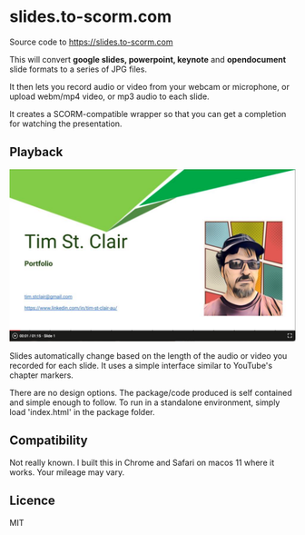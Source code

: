 # slides.to-scorm.com
Source code to https://slides.to-scorm.com

This will convert **google slides, powerpoint, keynote** and **opendocument** slide formats to a series of JPG files.

It then lets you record audio or video from your webcam or microphone, or upload webm/mp4 video, or mp3 audio to each slide.

It creates a SCORM-compatible wrapper so that you can get a completion for watching the presentation.

## Playback

![Interface of the player](interface.png)

Slides automatically change based on the length of the audio or video you recorded for each slide. It uses a simple interface similar to YouTube's chapter markers.

There are no design options. The package/code produced is self contained and simple enough to follow. To run in a standalone environment, simply load 'index.html' in the package folder.

## Compatibility

Not really known. I built this in Chrome and Safari on macos 11 where it works. Your mileage may vary.

## Licence

MIT
